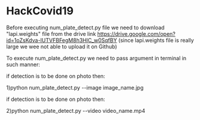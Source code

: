 # HackCovid19
Before executing num_plate_detect.py file we need to download "lapi.weights" file from the drive link https://drive.google.com/open?id=1oZsKdva-IUTVFBFegM8h3HlC_w0SqfBY (since lapi.weights file is really large we wee not able to upload it on Github)

To execute num_plate_detect.py we need to pass argument in terminal in such manner:

if detection is to be done on photo then:

1)python num_plate_detect.py --image image_name.jpg

if detection is to be done on photo then:

2)python num_plate_detect.py --video video_name.mp4
